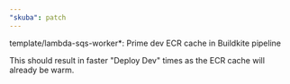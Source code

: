 ```yaml
---
"skuba": patch
---
```


template/lambda-sqs-worker\*: Prime dev ECR cache in Buildkite pipeline

This should result in faster "Deploy Dev" times as the ECR cache will already be warm.
